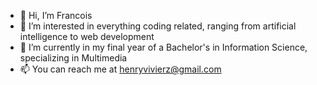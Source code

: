 - 👋 Hi, I’m Francois
- 👀 I’m interested in everything coding related, ranging from artificial intelligence to web development 
- 🌱 I’m currently in my final year of a Bachelor's in Information Science, specializing in Multimedia
- 📫 You can reach me at henryvivierz@gmail.com

<!---
MadkillZ/MadkillZ is a ✨ special ✨ repository because its `README.md` (this file) appears on your GitHub profile.
You can click the Preview link to take a look at your changes.
--->
